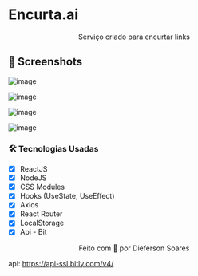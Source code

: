 # Encurta.ai

<p align='center'>Serviço criado para encurtar links</p>

## 🎨 Screenshots
![image](https://user-images.githubusercontent.com/62387982/161403548-bc9f73ab-c0a8-4233-9c64-0022f7fab192.png)

![image](https://user-images.githubusercontent.com/62387982/161403593-56c77da6-204f-447a-9cbd-98e129cedc3e.png)

![image](https://user-images.githubusercontent.com/62387982/161403604-2c9fa59f-a220-49fe-91a7-9fc69ed58cd2.png)

![image](https://user-images.githubusercontent.com/62387982/161403619-547be1f5-613d-41d5-a6cb-07f9049fd118.png)



### 🛠 Tecnologias Usadas

- [x] ReactJS
- [x] NodeJS
- [x] CSS Modules
- [x] Hooks (UseState, UseEffect)
- [x] Axios
- [x] React Router
- [x] LocalStorage
- [x] Api - Bit

<p align='center'>Feito com 💖 por Dieferson Soares</p>

api: https://api-ssl.bitly.com/v4/